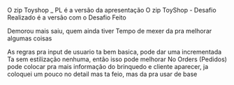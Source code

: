 O zip Toyshop _ PL é a versão da apresentação
O zip ToyShop - Desafio Realizado é a versão com o Desafio Feito

Demorou mais saiu, quem ainda tiver Tempo de mexer da pra melhorar algumas coisas

As regras pra input de usuario ta bem basica, pode dar uma incrementada
Ta sem estilização nenhuma, então isso pode melhorar
No Orders (Pedidos) pode colocar pra mais informação do brinquedo e cliente aparecer,
ja coloquei um pouco no detail mas ta feio, mas da pra usar de base


